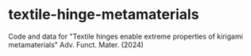 # textile-hinge-metamaterials
Code and data for "Textile hinges enable extreme properties of kirigami metamaterials" Adv. Funct. Mater. (2024)
